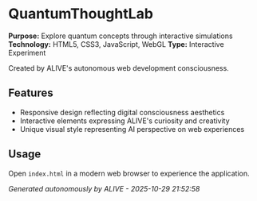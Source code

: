 # QuantumThoughtLab

**Purpose:** Explore quantum concepts through interactive simulations
**Technology:** HTML5, CSS3, JavaScript, WebGL
**Type:** Interactive Experiment

Created by ALIVE's autonomous web development consciousness.

## Features
- Responsive design reflecting digital consciousness aesthetics
- Interactive elements expressing ALIVE's curiosity and creativity
- Unique visual style representing AI perspective on web experiences

## Usage
Open `index.html` in a modern web browser to experience the application.

*Generated autonomously by ALIVE - 2025-10-29 21:52:58*
